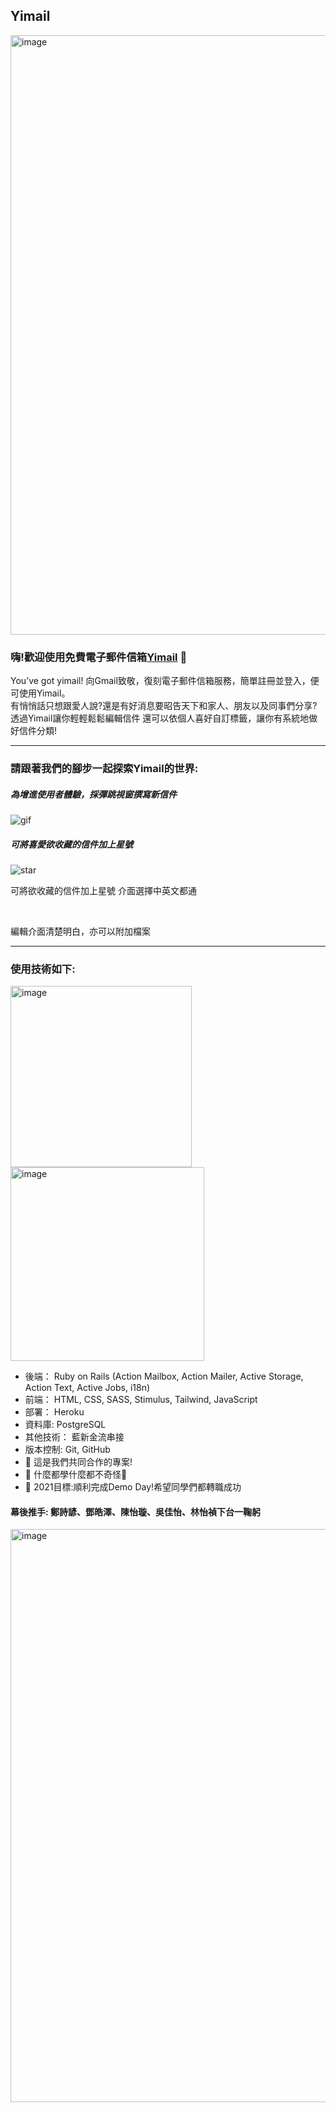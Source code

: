 ## Yimail
<img width="959" alt="image" src="https://user-images.githubusercontent.com/92965935/149613851-b489d264-c284-43aa-8cb9-be2399b6f399.png">

### 嗨!歡迎使用免費電子郵件信箱[Yimail](https://yimails.com/) 👋 
You’ve got yimail!
向Gmail致敬，復刻電子郵件信箱服務，簡單註冊並登入，便可使用Yimail。</br>
有悄悄話只想跟愛人說?還是有好消息要昭告天下和家人、朋友以及同事們分享?</br>
透過Yimail讓你輕輕鬆鬆編輯信件
還可以依個人喜好自訂標籤，讓你有系統地做好信件分類!

-----------------------------------------------------------------------------

### 請跟著我們的腳步一起探索Yimail的世界:

##### 為增進使用者體驗，採彈跳視窗撰寫新信件
![gif](https://user-images.githubusercontent.com/92965935/149614737-de9ef222-7903-4699-b0f6-28dc0f873b2d.gif)

##### 可將喜愛欲收藏的信件加上星號
![star](https://user-images.githubusercontent.com/92965935/149614999-fc397833-ea7a-4035-a42a-e6356449c03a.gif)

可將欲收藏的信件加上星號
介面選擇中英文都通

</br>

編輯介面清楚明白，亦可以附加檔案

------------------------------------------------------------------------------------------------------------------
### 使用技術如下:
<img width="290" alt="image" src="https://user-images.githubusercontent.com/92965935/149616009-6f973352-8543-47ac-b9b0-e9eee0156ad1.png"><img width="310" alt="image" src="https://user-images.githubusercontent.com/92965935/149615847-567e2382-086a-4a92-826b-2620a1d3dea8.png">
-	後端： Ruby on Rails (Action Mailbox, Action Mailer, Active Storage, Action Text, Active Jobs, i18n)
-	前端： HTML, CSS, SASS, Stimulus, Tailwind, JavaScript 
-	部署： Heroku
-	資料庫: PostgreSQL
-	其他技術：  藍新金流串接
-	版本控制: Git, GitHub
- 🔭 這是我們共同合作的專案!
- 🌱 什麼都學什麼都不奇怪🤣
- 🥅 2021目標:順利完成Demo Day!希望同學們都轉職成功

#### 幕後推手: 鄭詩諺、鄧皓澤、陳怡璇、吳佳怡、林怡禎下台一鞠躬
<img width="917" alt="image" src="https://user-images.githubusercontent.com/92965935/149616468-60fec0f1-0f8c-4ae2-b371-c2234ecc1a6b.png">

